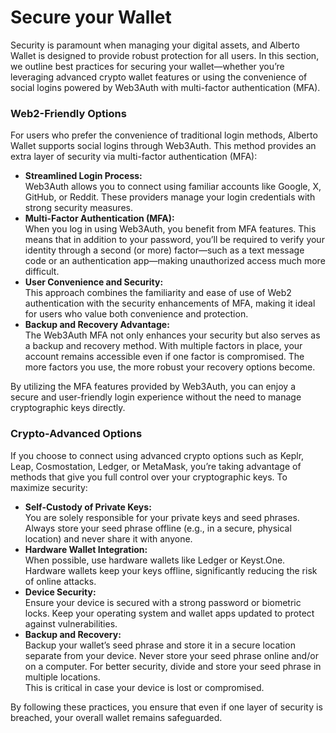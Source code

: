 # Secure your Wallet

Security is paramount when managing your digital assets, and Alberto Wallet is designed to provide robust protection for all users. In this section, we outline best practices for securing your wallet—whether you’re leveraging advanced crypto wallet features or using the convenience of social logins powered by Web3Auth with multi-factor authentication (MFA).

### Web2-Friendly Options

For users who prefer the convenience of traditional login methods, Alberto Wallet supports social logins through Web3Auth. This method provides an extra layer of security via multi-factor authentication (MFA):

* **Streamlined Login Process:**\
  Web3Auth allows you to connect using familiar accounts like Google, X, GitHub, or Reddit. These providers manage your login credentials with strong security measures.
* **Multi-Factor Authentication (MFA):**\
  When you log in using Web3Auth, you benefit from MFA features. This means that in addition to your password, you’ll be required to verify your identity through a second (or more) factor—such as a text message code or an authentication app—making unauthorized access much more difficult.
* **User Convenience and Security:**\
  This approach combines the familiarity and ease of use of Web2 authentication with the security enhancements of MFA, making it ideal for users who value both convenience and protection.
* **Backup and Recovery Advantage:**\
  The Web3Auth MFA not only enhances your security but also serves as a backup and recovery method. With multiple factors in place, your account remains accessible even if one factor is compromised. The more factors you use, the more robust your recovery options become.

By utilizing the MFA features provided by Web3Auth, you can enjoy a secure and user-friendly login experience without the need to manage cryptographic keys directly.

### Crypto-Advanced Options

If you choose to connect using advanced crypto options such as Keplr, Leap, Cosmostation, Ledger, or MetaMask, you’re taking advantage of methods that give you full control over your cryptographic keys. To maximize security:

* **Self-Custody of Private Keys:**\
  You are solely responsible for your private keys and seed phrases. Always store your seed phrase offline (e.g., in a secure, physical location) and never share it with anyone.
* **Hardware Wallet Integration:**\
  When possible, use hardware wallets like Ledger or Keyst.One. Hardware wallets keep your keys offline, significantly reducing the risk of online attacks.
* **Device Security:**\
  Ensure your device is secured with a strong password or biometric locks. Keep your operating system and wallet apps updated to protect against vulnerabilities.
* **Backup and Recovery:**\
  Backup your wallet’s seed phrase and store it in a secure location separate from your device. Never store your seed phrase online and/or on a computer. For better security, divide and store your seed phrase in multiple locations. \
  This is critical in case your device is lost or compromised.

By following these practices, you ensure that even if one layer of security is breached, your overall wallet remains safeguarded.



